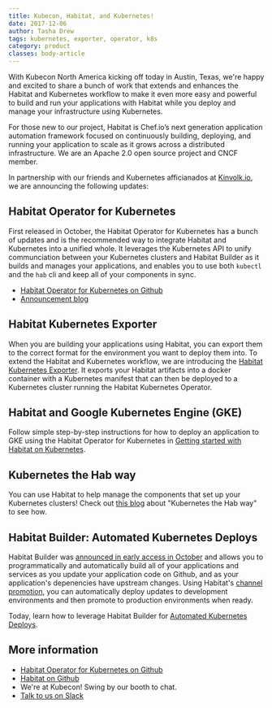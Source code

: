 ```yaml
---
title: Kubecon, Habitat, and Kubernetes! 
date: 2017-12-06
author: Tasha Drew
tags: kubernetes, exporter, operator, k8s
category: product
classes: body-article
---
```

With Kubecon North America kicking off today in Austin, Texas, we're happy and excited to share a bunch of work that extends and enhances the Habitat and Kubernetes workflow to make it even more easy and powerful to build and run your applications with Habitat while you deploy and manage your infrastructure using Kubernetes. 

For those new to our project, Habitat is Chef.io’s next generation application automation framework focused on continuously building, deploying, and running your application to scale as it grows across a distributed infrastructure. We are an Apache 2.0 open source project and CNCF member.

In partnership with our friends and Kubernetes afficianados at [Kinvolk.io](https://kinvolk.io/), we are announcing the following updates: 

## Habitat Operator for Kubernetes

First released in October, the Habitat Operator for Kubernetes has a bunch of updates and is the recommended way to integrate Habitat and Kubernetes into a unified whole. It leverages the Kubernetes API to unify communciation between your Kubernetes clusters and Habitat Builder as it builds and manages your applications, and enables you to use both `kubectl` and the `hab` cli and keep all of your components in sync.

- [Habitat Operator for Kubernetes on Github](https://github.com/kinvolk/habitat-operator) 
- [Announcement blog](https://github.com/kinvolk/habitat-operator) 

## Habitat Kubernetes Exporter

When you are building your applications using Habitat, you can export them to the correct format for the environment you want to deploy them into. To extend the Habitat and Kubernetes workflow, we are introducing the [Habitat Kubernetes Exporter](https://kinvolk.io/blog/2017/12/introducing-the-habitat-kubernetes-exporter/). It exports your Habitat artifacts into a docker container with a Kubernetes manifest that can then be deployed to a Kubernetes cluster running the Habitat Kubernetes Operator.

## Habitat and Google Kubernetes Engine (GKE) 

Follow simple step-by-step instructions for how to deploy an application to GKE using the Habitat Operator for Kubernetes in [Getting started with Habitat on Kubernetes](https://kinvolk.io/blog/2017/12/get-started-with-habitat-on-kubernetes/). 

## Kubernetes the Hab way 

You can use Habitat to help manage the components that set up your Kubernetes clusters! Check out [this blog](https://kinvolk.io/blog/2017/12/kubernetes-the-hab-way/) about "Kubernetes the Hab way" to see how. 

## Habitat Builder: Automated Kubernetes Deploys

Habitat Builder was [announced in early access in October](https://www.habitat.sh/blog/2017/10/Habitat-Builder-for-the-People/) and allows you to programmatically and automatically build all of your applications and services as you update your application code on Github, and as your application's depenencies have upstream changes. Using Habitat's [channel promotion](https://www.habitat.sh/docs/using-habitat/#continuous-deployment), you can automatically deploy updates to development environments and then promote to production environments when ready. 

Today, learn how to leverage Habitat Builder for [Automated Kubernetes Deploys](https://kinvolk.io/blog/2017/12/automated-build-to-kubernetes-with-habitat-builder/). 

## More information

- [Habitat Operator for Kubernetes on Github](https://github.com/kinvolk/habitat-operator) 
- [Habitat on Github](https://github.com/habitat-sh/) 
- We're at Kubecon! Swing by our booth to chat. 
- [Talk to us on Slack](http://slack.habitat.sh) 
